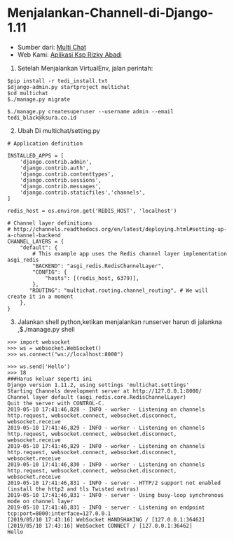 # Menjalankan-Channell-di-Django-1.11

- Sumber dari:
<a href="https://gearheart.io/blog/creating-a-chat-with-django-channels/" target="_blank">Multi Chat</a>
- Web Kami:
<a href="http://www.kspra.co.id" target="_blank">Aplikasi Ksp Rizky Abadi</a>

1. Setelah Menjalankan VirtualEnv, jalan perintah:
```
$pip install -r tedi_install.txt
$django-admin.py startproject multichat
$cd multichat
$./manage.py migrate

$./manage.py createsuperuser --username admin --email tedi_black@ksura.co.id
```
2. Ubah Di multichat/setting.py

```
# Application definition

INSTALLED_APPS = [
    'django.contrib.admin',
    'django.contrib.auth',
    'django.contrib.contenttypes',
    'django.contrib.sessions',
    'django.contrib.messages',
    'django.contrib.staticfiles','channels',
]

redis_host = os.environ.get('REDIS_HOST', 'localhost')

# Channel layer definitions
# http://channels.readthedocs.org/en/latest/deploying.html#setting-up-a-channel-backend
CHANNEL_LAYERS = {
    "default": {
        # This example app uses the Redis channel layer implementation asgi_redis
        "BACKEND": "asgi_redis.RedisChannelLayer",
        "CONFIG": {
            "hosts": [(redis_host, 6379)],
        },
       "ROUTING": "multichat.routing.channel_routing", # We will create it in a moment
    },
}

```

3. Jalankan shell python,ketikan menjalankan runserver harun di jalankna ,$./manage.py  shell

```
>>> import websocket
>>> ws = websocket.WebSocket()
>>> ws.connect("ws://localhost:8000")

>>> ws.send('Hello')
>>> 18
###Harus keluar seperti ini
Django version 1.11.2, using settings 'multichat.settings'
Starting Channels development server at http://127.0.0.1:8000/
Channel layer default (asgi_redis.core.RedisChannelLayer)
Quit the server with CONTROL-C.
2019-05-10 17:41:46,828 - INFO - worker - Listening on channels http.request, websocket.connect, websocket.disconnect, websocket.receive
2019-05-10 17:41:46,829 - INFO - worker - Listening on channels http.request, websocket.connect, websocket.disconnect, websocket.receive
2019-05-10 17:41:46,829 - INFO - worker - Listening on channels http.request, websocket.connect, websocket.disconnect, websocket.receive
2019-05-10 17:41:46,830 - INFO - worker - Listening on channels http.request, websocket.connect, websocket.disconnect, websocket.receive
2019-05-10 17:41:46,831 - INFO - server - HTTP/2 support not enabled (install the http2 and tls Twisted extras)
2019-05-10 17:41:46,831 - INFO - server - Using busy-loop synchronous mode on channel layer
2019-05-10 17:41:46,831 - INFO - server - Listening on endpoint tcp:port=8000:interface=127.0.0.1
[2019/05/10 17:43:16] WebSocket HANDSHAKING / [127.0.0.1:36462]
[2019/05/10 17:43:16] WebSocket CONNECT / [127.0.0.1:36462]
Hello

```
